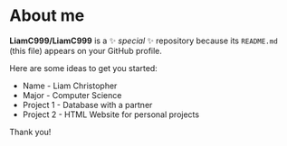 # About me


**LiamC999/LiamC999** is a ✨ _special_ ✨ repository because its `README.md` (this file) appears on your GitHub profile.

Here are some ideas to get you started:

- Name - Liam Christopher
- Major - Computer Science
- Project 1 - Database with a partner
- Project 2 - HTML Website for personal projects

Thank you!
